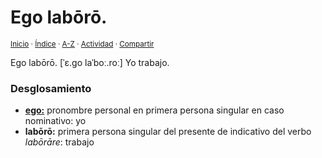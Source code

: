 # Ego labōrō.
<sup>[Inicio](https://github.com/jucardus/jucardus.github.io/blob/main/readme.md) · [Índice](https://github.com/jucardus/jucardus.github.io/blob/main/indices/frases-chinas.md) · [A-Z](https://github.com/jucardus/jucardus.github.io/blob/main/indices/alfabetico.md) · [Actividad](https://github.com/jucardus/jucardus.github.io/blob/main/indices/actividad.md) · [Compartir](https://x.com/intent/tweet?text=%C2%ABEgo%20lab%C5%8Dr%C5%8D.%C2%BB%20entre%20las%20Frases%20latinas%20de%20Jucardus%2C%20con%20desglosamiento%2C%20pronunciaci%C3%B3n%20y%20m%C3%A1s.%0A%E2%86%92%20https%3A%2F%2Fgithub.com%2Fjucardus%2Frepo%2Fblob%2Fmain%2Fcontenido%2F25%2F04%2F24%2Fego-laboro.md%0A%0A%23frss_ltns_jucardus%0A%40jucardus)</sup>

Ego labōrō. [ˈɛ.ɡo laˈboː.roː] Yo trabajo.

### Desglosamiento

* [**ego:**](https://github.com/jucardus/jucardus.github.io/blob/main/contenido/25/04/22/ego.md) pronombre personal en primera persona singular en caso nominativo: yo
* **labōrō:** primera persona singular del presente de indicativo del verbo _labōrāre_: trabajo
